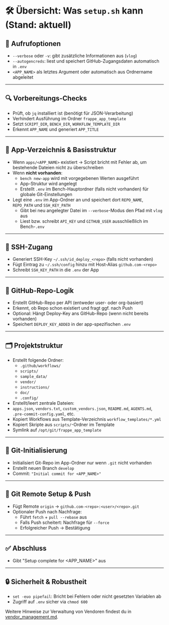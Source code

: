 # 🛠 Übersicht: Was `setup.sh` kann (Stand: aktuell)

## 📌 Aufrufoptionen
- `--verbose` oder `-v`: gibt zusätzliche Informationen aus (`vlog`)
- `--autogencreds`: liest und speichert GitHub-Zugangsdaten automatisch in `.env`
- `<APP_NAME>` als letztes Argument oder automatisch aus Ordnername abgeleitet

---

## 🔍 Vorbereitungs-Checks
- Prüft, ob `jq` installiert ist (benötigt für JSON-Verarbeitung)
- Verhindert Ausführung im Ordner `frappe_app_template`
- Setzt `SCRIPT_DIR`, `BENCH_DIR`, `WORKFLOW_TEMPLATE_DIR`
- Erkennt `APP_NAME` und generiert `APP_TITLE`

---

## 🧱 App-Verzeichnis & Basisstruktur
- Wenn `apps/<APP_NAME>` existiert → Script bricht mit Fehler ab, um bestehende Dateien nicht zu überschreiben
- Wenn **nicht vorhanden**:
  - `bench new-app` wird mit vorgegebenen Werten ausgeführt
  - App-Struktur wird angelegt
  - Erstellt `.env` im Bench-Hauptordner (falls nicht vorhanden) für globale Git-Einstellungen
- Legt eine `.env` im App-Ordner an und speichert dort `REPO_NAME`, `REPO_PATH` und `SSH_KEY_PATH`
  - Gibt bei neu angelegter Datei im `--verbose`-Modus den Pfad mit `vlog` aus
  - Liest bzw. schreibt `API_KEY` und `GITHUB_USER` ausschließlich im Bench-`.env`

---

## 🔐 SSH-Zugang
- Generiert SSH-Key `~/.ssh/id_deploy_<repo>` (falls nicht vorhanden)
- Fügt Eintrag zu `~/.ssh/config` hinzu mit Host-Alias `github.com-<repo>`
 - Schreibt `SSH_KEY_PATH` in die `.env` der App

---

## 🧠 GitHub-Repo-Logik
- Erstellt GitHub-Repo per API (entweder user- oder org-basiert)
- Erkennt, ob Repo schon existiert und fragt ggf. nach Push
- Optional: Hängt Deploy-Key ans GitHub-Repo (wenn nicht bereits vorhanden)
 - Speichert `DEPLOY_KEY_ADDED` in der app-spezifischen `.env`

---

## 🗂 Projektstruktur
- Erstellt folgende Ordner:
  - `.github/workflows/`
  - `scripts/`
  - `sample_data/`
  - `vendor/`
  - `instructions/`
  - `doc/`
  - `.config/`
- Erstellt/leert zentrale Dateien:
 - `apps.json`, `vendors.txt`, `custom_vendors.json`, `README.md`, `AGENTS.md`, `.pre-commit-config.yaml`, etc.
- Kopiert Workflows aus Template-Verzeichnis `workflow_templates/*.yml`
- Kopiert Skripte aus `scripts/`-Ordner im Template
- Symlink auf `/opt/git/frappe_app_template`

---

## 🧬 Git-Initialisierung
- Initialisiert Git-Repo im App-Ordner nur wenn `.git` nicht vorhanden
- Erstellt neuen Branch `develop`
- Commit: `"Initial commit for <APP_NAME>"`

---

## 🔁 Git Remote Setup & Push
- Fügt Remote `origin` → `github.com-<repo>:<user>/<repo>.git`
- Optionaler Push nach Nachfrage:
  - Führt `fetch` + `pull --rebase` aus
  - Falls Push scheitert: Nachfrage für `--force`
  - Erfolgreicher Push → Bestätigung

---

## ✅ Abschluss
- Gibt "Setup complete for <APP_NAME>" aus

---

## 🔒 Sicherheit & Robustheit
- `set -euo pipefail`: Bricht bei Fehlern oder nicht gesetzten Variablen ab
- Zugriff auf `.env` sicher via `chmod 600`

Weitere Hinweise zur Verwaltung von Vendoren findest du in [vendor_management.md](vendor_management.md).
